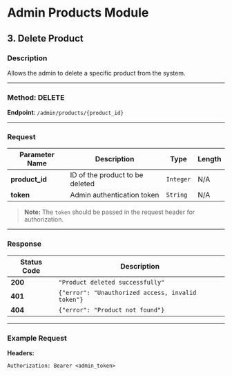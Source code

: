 # Admin Products Module

## 3. Delete Product

### Description
Allows the admin to delete a specific product from the system.

---

### Method: **DELETE**

**Endpoint**: `/admin/products/{product_id}`

---

### Request

| Parameter Name | Description                  | Type     | Length |
|----------------|------------------------------|----------|--------|
| **product_id** | ID of the product to be deleted| `Integer`| N/A    |
| **token**      | Admin authentication token   | `String` | N/A    |

> **Note:** The `token` should be passed in the request header for authorization.

---

### Response

| Status Code | Description                                         |
|-------------|-----------------------------------------------------|
| **200**     | `"Product deleted successfully"`                    |
| **401**     | `{"error": "Unauthorized access, invalid token"}`   |
| **404**     | `{"error": "Product not found"}`                    |

---

### Example Request

**Headers:**

```http
Authorization: Bearer <admin_token>
